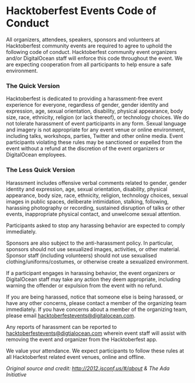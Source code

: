 # Hacktoberfest Events Code of Conduct

All organizers, attendees, speakers, sponsors and volunteers at Hacktoberfest community events are required to agree to uphold the following code of conduct. Hacktoberfest community event organizers and/or DigitalOcean staff will enforce this code throughout the event. We are expecting cooperation from all participants to help ensure a safe environment.

### The Quick Version
Hacktoberfest is dedicated to providing a harassment-free event experience for everyone, regardless of gender, gender identity and expression, age, sexual orientation, disability, physical appearance, body size, race, ethnicity, religion (or lack thereof), or technology choices. We do not tolerate harassment of event participants in any form. Sexual language and imagery is not appropriate for any event venue or online environment, including talks, workshops, parties, Twitter and other online media. Event participants violating these rules may be sanctioned or expelled from the event without a refund at the discretion of the event organizers or DigitalOcean employees.

### The Less Quick Version
Harassment includes offensive verbal comments related to gender, gender identity and expression, age, sexual orientation, disability, physical appearance, body size, race, ethnicity, religion, technology choices, sexual images in public spaces, deliberate intimidation, stalking, following, harassing photography or recording, sustained disruption of talks or other events, inappropriate physical contact, and unwelcome sexual attention.

Participants asked to stop any harassing behavior are expected to comply immediately.

Sponsors are also subject to the anti-harassment policy. In particular, sponsors should not use sexualized images, activities, or other material. Sponsor staff (including volunteers) should not use sexualised clothing/uniforms/costumes, or otherwise create a sexualized environment.

If a participant engages in harassing behavior, the event organizers or DigitalOcean staff may take any action they deem appropriate, including warning the offender or expulsion from the event with no refund.

If you are being harassed, notice that someone else is being harassed, or have any other concerns, please contact a member of the organizing team immediately. If you have concerns about a member of the organizing team, please email hacktoberfestevents@digitalocean.com.

Any reports of harassment can be reported to hacktoberfestevents@digtialocean.com wherein event staff will assist with removing the event and organizer from the Hacktoberfest app.  

We value your attendance. We expect participants to follow these rules at all Hacktoberfest related event venues, online and offline.


*Original source and credit: http://2012.jsconf.us/#/about & The Ada Initiative*
